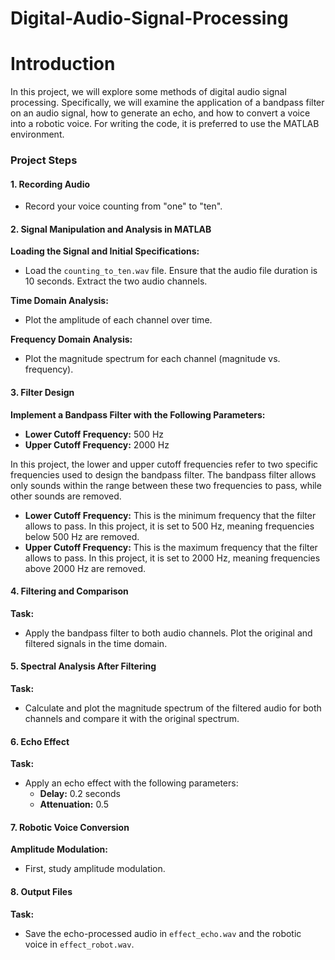 # Digital-Audio-Signal-Processing


# **Introduction**

In this project, we will explore some methods of digital audio signal processing. Specifically, we will examine the application of a bandpass filter on an audio signal, how to generate an echo, and how to convert a voice into a robotic voice. For writing the code, it is preferred to use the MATLAB environment.



### **Project Steps**

#### **1. Recording Audio**

- Record your voice counting from "one" to "ten".




#### **2. Signal Manipulation and Analysis in MATLAB**

**Loading the Signal and Initial Specifications:**

- Load the `counting_to_ten.wav` file. Ensure that the audio file duration is 10 seconds. Extract the two audio channels.

**Time Domain Analysis:**

- Plot the amplitude of each channel over time.

**Frequency Domain Analysis:**

- Plot the magnitude spectrum for each channel (magnitude vs. frequency).



#### **3. Filter Design**

**Implement a Bandpass Filter with the Following Parameters:**

- **Lower Cutoff Frequency:** 500 Hz
- **Upper Cutoff Frequency:** 2000 Hz

In this project, the lower and upper cutoff frequencies refer to two specific frequencies used to design the bandpass filter. The bandpass filter allows only sounds within the range between these two frequencies to pass, while other sounds are removed.

- **Lower Cutoff Frequency:** This is the minimum frequency that the filter allows to pass. In this project, it is set to 500 Hz, meaning frequencies below 500 Hz are removed.
- **Upper Cutoff Frequency:** This is the maximum frequency that the filter allows to pass. In this project, it is set to 2000 Hz, meaning frequencies above 2000 Hz are removed.


#### **4. Filtering and Comparison**

**Task:**

- Apply the bandpass filter to both audio channels. Plot the original and filtered signals in the time domain.


#### **5. Spectral Analysis After Filtering**

**Task:**

- Calculate and plot the magnitude spectrum of the filtered audio for both channels and compare it with the original spectrum.


#### **6. Echo Effect**

**Task:**

- Apply an echo effect with the following parameters:
  - **Delay:** 0.2 seconds
  - **Attenuation:** 0.5


#### **7. Robotic Voice Conversion**

**Amplitude Modulation:**

- First, study amplitude modulation.



#### **8. Output Files**

**Task:**

- Save the echo-processed audio in `effect_echo.wav` and the robotic voice in `effect_robot.wav`.

